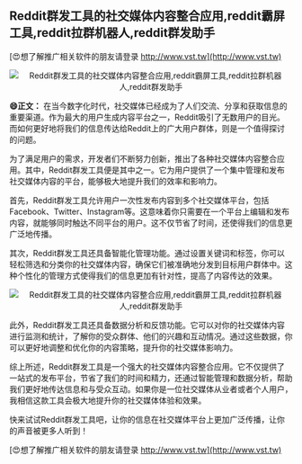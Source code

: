 ## **Reddit群发工具的社交媒体内容整合应用,reddit霸屏工具,reddit拉群机器人,reddit群发助手**

[😍想了解推广相关软件的朋友请登录 http://www.vst.tw](http://www.vst.tw)

 <center><img src="https://vst.tw/MP4/tuiguang/png/4.png" alt="Reddit群发工具的社交媒体内容整合应用,reddit霸屏工具,reddit拉群机器人,reddit群发助手"></center>

**😄正文：**
在当今数字化时代，社交媒体已经成为了人们交流、分享和获取信息的重要渠道。作为最大的用户生成内容平台之一，Reddit吸引了无数用户的目光。而如何更好地将我们的信息传达给Reddit上的广大用户群体，则是一个值得探讨的问题。

为了满足用户的需求，开发者们不断努力创新，推出了各种社交媒体内容整合应用。其中，Reddit群发工具便是其中之一。它为用户提供了一个集中管理和发布社交媒体内容的平台，能够极大地提升我们的效率和影响力。

首先，Reddit群发工具允许用户一次性发布内容到多个社交媒体平台，包括Facebook、Twitter、Instagram等。这意味着你只需要在一个平台上编辑和发布内容，就能够同时触达不同平台的用户。这不仅节省了时间，还使得我们的信息更广泛地传播。

其次，Reddit群发工具还具备智能化管理功能。通过设置关键词和标签，你可以轻松筛选和分类你的社交媒体内容，确保它们被准确地分发到目标用户群体中。这种个性化的管理方式使得我们的信息更加有针对性，提高了内容传达的效果。

 <center><img src="https://vst.tw/MP4/tuiguang/png/3.png" alt="Reddit群发工具的社交媒体内容整合应用,reddit霸屏工具,reddit拉群机器人,reddit群发助手"></center>

此外，Reddit群发工具还具备数据分析和反馈功能。它可以对你的社交媒体内容进行监测和统计，了解你的受众群体、他们的兴趣和互动情况。通过这些数据，你可以更好地调整和优化你的内容策略，提升你的社交媒体影响力。

综上所述，Reddit群发工具是一个强大的社交媒体内容整合应用。它不仅提供了一站式的发布平台，节省了我们的时间和精力，还通过智能管理和数据分析，帮助我们更好地传达信息和与受众互动。如果你是一位社交媒体从业者或者个人用户，我相信这款工具会极大地提升你的社交媒体体验和效果。

快来试试Reddit群发工具吧，让你的信息在社交媒体平台上更加广泛传播，让你的声音被更多人听到！

[😍想了解推广相关软件的朋友请登录 http://www.vst.tw](http://www.vst.tw)



